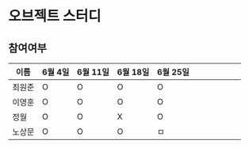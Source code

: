 # 오브젝트 스터디

## 참여여부

| 이름   | 6월 4일 | 6월 11일 | 6월 18일     | 6월 25일     |      |      |      |      |      |      |
| ------ | ------- | -------- | ---- | ---- | ---- | ---- | ---- | ---- | ---- | ---- |
| 최원준 | O       |   O       |  O    |   O   |      |      |      |      |      |      |
| 이영훈 | O       |   O       |   O   |    O  |      |      |      |      |      |      |
| 정월   | O       |   O       |   X   |   O   |      |      |      |      |      |      |
| 노상문 | O       |     O     |    O  |   ㅁ   |      |      |      |      |      |      |



